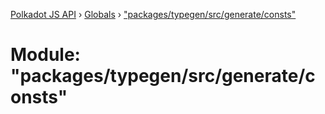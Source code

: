 [Polkadot JS API](../README.md) › [Globals](../globals.md) › ["packages/typegen/src/generate/consts"](_packages_typegen_src_generate_consts_.md)

# Module: "packages/typegen/src/generate/consts"


